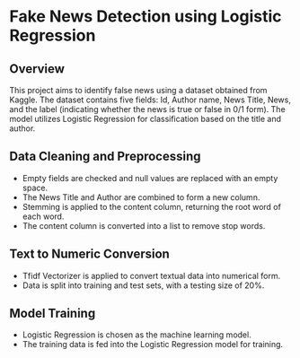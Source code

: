 # Fake News Detection using Logistic Regression

## Overview
This project aims to identify false news using a dataset obtained from Kaggle. The dataset contains five fields: Id, Author name, News Title, News, and the label (indicating whether the news is true or false in 0/1 form). The model utilizes Logistic Regression for classification based on the title and author.

## Data Cleaning and Preprocessing

- Empty fields are checked and null values are replaced with an empty space.
- The News Title and Author are combined to form a new column.
- Stemming is applied to the content column, returning the root word of each word.
- The content column is converted into a list to remove stop words.

## Text to Numeric Conversion

- Tfidf Vectorizer is applied to convert textual data into numerical form.
- Data is split into training and test sets, with a testing size of 20%.

## Model Training
- Logistic Regression is chosen as the machine learning model.
- The training data is fed into the Logistic Regression model for training.
